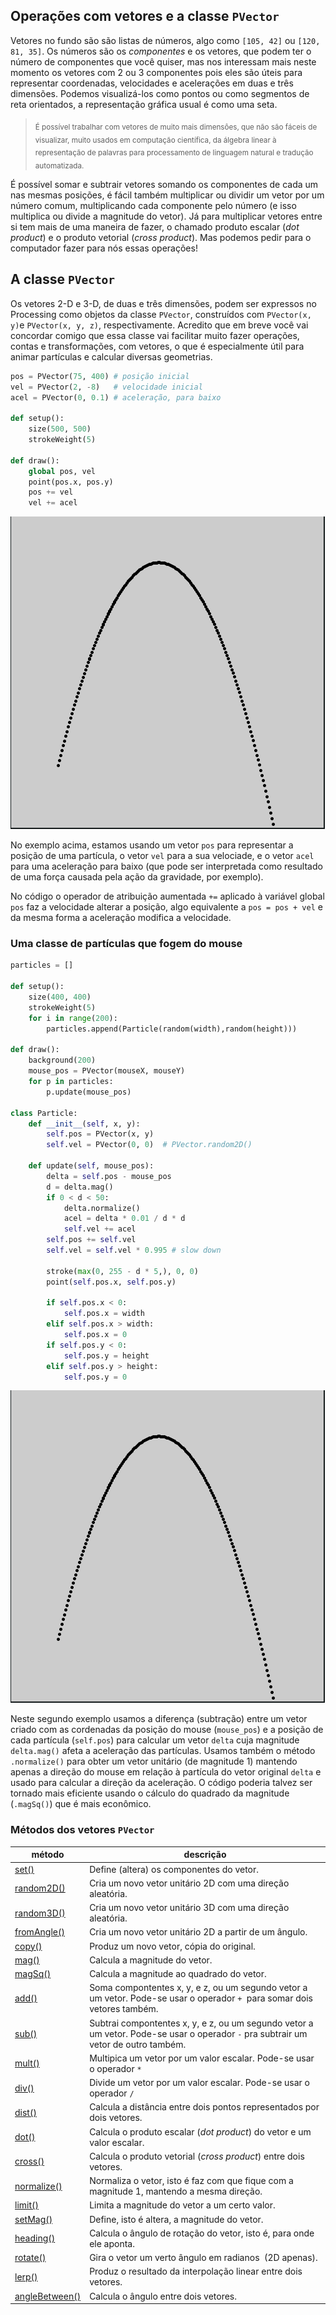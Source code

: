 ## Operações com vetores e a classe `PVector`

Vetores no fundo são são listas de números, algo como `[105, 42]` ou `[120, 81, 35]`. Os números são os *componentes* e os vetores, que podem ter o número de componentes que você quiser, mas nos interessam mais neste momento os vetores com 2 ou 3 componentes pois eles são úteis para representar coordenadas, velocidades e acelerações em duas e três dimensões. Podemos visualizá-los como pontos ou como segmentos de reta orientados, a representação gráfica usual é como uma seta.

> <sub> É possível trabalhar com vetores de muito mais dimensôes, que não são fáceis de visualizar, muito usados em computação científica, da álgebra linear à representação de palavras para processamento de linguagem natural e tradução automatizada.</sub> 

É possível somar e subtrair vetores somando os componentes de cada um nas mesmas posições, é fácil também multiplicar ou dividir um vetor por um número comum, multiplicando cada componente pelo número (e isso multiplica ou divide a magnitude do vetor). Já para multiplicar vetores entre si tem mais de uma maneira de fazer, o chamado produto escalar (*dot product*) e o produto vetorial (*cross product*). Mas podemos pedir para o computador fazer para nós essas operações!

## A classe `PVector`

Os vetores 2-D e 3-D, de duas e três dimensões, podem ser expressos no Processing como objetos da classe `PVector`, construídos com `PVector(x, y)`e `PVector(x, y, z)`, respectivamente. Acredito que em breve você vai concordar comigo que essa classe vai facilitar muito fazer operações, contas e transformações, com vetores, o que é especialmente útil para animar partículas e calcular diversas geometrias.

```python
pos = PVector(75, 400) # posição inicial
vel = PVector(2, -8)   # velocidade inicial
acel = PVector(0, 0.1) # aceleração, para baixo

def setup():
    size(500, 500)
    strokeWeight(5)
    
def draw():
    global pos, vel
    point(pos.x, pos.y)
    pos += vel
    vel += acel
```
![vetores1](assets/vetores1.gif)

No exemplo acima, estamos usando um vetor `pos` para representar a posição de uma partícula, o vetor `vel` para a sua velociade, e o vetor `acel` para uma aceleração para baixo (que pode ser interpretada como resultado de uma força causada pela ação da gravidade, por exemplo).

No código o operador de atribuição aumentada `+=` aplicado à variável global `pos` faz a velocidade alterar a posição, algo equivalente a `pos = pos + vel` e da mesma forma a aceleração modifica a velocidade.

### Uma classe de partículas que fogem do mouse

```python
particles = []

def setup():
    size(400, 400)
    strokeWeight(5)
    for i in range(200):
        particles.append(Particle(random(width),random(height)))
     
def draw():
    background(200)
    mouse_pos = PVector(mouseX, mouseY)
    for p in particles:
        p.update(mouse_pos)

class Particle:
    def __init__(self, x, y):
        self.pos = PVector(x, y)
        self.vel = PVector(0, 0)  # PVector.random2D()

    def update(self, mouse_pos):
        delta = self.pos - mouse_pos
        d = delta.mag()
        if 0 < d < 50:
            delta.normalize()
            acel = delta * 0.01 / d * d
            self.vel += acel
        self.pos += self.vel
        self.vel = self.vel * 0.995 # slow down
         
        stroke(max(0, 255 - d * 5,), 0, 0)    
        point(self.pos.x, self.pos.y)
        
        if self.pos.x < 0:
            self.pos.x = width
        elif self.pos.x > width:
            self.pos.x = 0
        if self.pos.y < 0:
            self.pos.y = height
        elif self.pos.y > height:
            self.pos.y = 0 
```

![vetores1](assets/vetores1.gif)

Neste segundo exemplo usamos a diferença (subtração) entre um vetor criado com as cordenadas da posição do mouse (`mouse_pos`) e a posição de cada partícula (`self.pos`) para calcular um vetor `delta` cuja magnitude `delta.mag()` afeta a aceleração das partículas. Usamos também o método `.normalize()` para obter um vetor unitário (de magnitude 1) mantendo apenas a direção do mouse em relação à partícula do vetor original `delta` e usado para calcular a direção da aceleração. O código poderia talvez ser tornado mais eficiente usando o cálculo do quadrado da magnitude (`.magSq()`) que é mais econômico.

### Métodos dos vetores `PVector`

| método                                                                         | descrição                                                                                                                          |
| ------------------------------------------------------------------------------ | ---------------------------------------------------------------------------------------------------------------------------------- |
| [set()](https://py.processing.org/reference/Pvetor_set.html)                   | Define (altera) os componentes do vetor.                                                                                           |
| [random2D()](https://py.processing.org/reference/Pvetor_random2D.html)         | Cria um novo vetor unitário 2D com uma direção aleatória.                                                                          |
| [random3D()](https://py.processing.org/reference/Pvetor_random3D.html)         | Cria um novo vetor unitário 3D com uma direção aleatória.                                                                          |
| [fromAngle()](https://py.processing.org/reference/Pvetor_fromAngle.html)       | Cria um novo vetor unitário 2D a partir de um ângulo.                                                                              |
| [copy()](https://py.processing.org/reference/Pvetor_copy.html)                 | Produz um novo vetor, cópia do original.                                                                                           |
| [mag()](https://py.processing.org/reference/Pvetor_mag.html)                   | Calcula a magnitude do vetor.                                                                                                      |
| [magSq()](https://py.processing.org/reference/Pvetor_magSq.html)               | Calcula a magnitude ao quadrado do vetor.                                                                                          |
| [add()](https://py.processing.org/reference/Pvetor_add.html)                   | Soma compontentes x, y, e z, ou um segundo vetor a um vetor. Pode-se usar o operador `+`  para somar dois vetores também.          |
| [sub()](https://py.processing.org/reference/Pvetor_sub.html)                   | Subtrai compontentes x, y, e z, ou um segundo vetor a um vetor. Pode-se usar o operador `-` pra subtrair um vetor de outro também. |
| [mult()](https://py.processing.org/reference/Pvetor_mult.html)                 | Multipica um vetor por um valor escalar. Pode-se usar o operador `*`                                                               |
| [div()](https://py.processing.org/reference/Pvetor_div.html)                   | Divide um vetor por um valor escalar. Pode-se usar o operador `/`                                                                  |
| [dist()](https://py.processing.org/reference/Pvetor_dist.html)                 | Calcula a distância entre dois pontos representados por dois vetores.                                                              |
| [dot()](https://py.processing.org/reference/Pvetor_dot.html)                   | Calcula o produto escalar (*dot product*) do vetor e um valor escalar.                                                             |
| [cross()](https://py.processing.org/reference/Pvetor_cross.html)               | Calcula o produto vetorial (*cross product*) entre dois vetores.                                                                   |
| [normalize()](https://py.processing.org/reference/Pvetor_normalize.html)       | Normaliza o vetor, isto é faz com que fique com a magnitude 1, mantendo a mesma direção.                                           |
| [limit()](https://py.processing.org/reference/Pvetor_limit.html)               | Limita a magnitude do vetor a um certo valor.                                                                                      |
| [setMag()](https://py.processing.org/reference/Pvetor_setMag.html)             | Define, isto é altera, a magnitude do vetor.                                                                                       |
| [heading()](https://py.processing.org/reference/Pvetor_heading.html)           | Calcula o ângulo de rotação do vetor, isto é, para onde ele aponta.                                                                |
| [rotate()](https://py.processing.org/reference/Pvetor_rotate.html)             | Gira o vetor um verto ângulo em radianos  (2D apenas).                                                                             |
| [lerp()](https://py.processing.org/reference/Pvetor_lerp.html)                 | Produz o resultado da interpolação linear entre dois vetores.                                                                      |
| [angleBetween()](https://py.processing.org/reference/Pvetor_angleBetween.html) | Calcula o ângulo entre dois vetores.                                                                                               |

